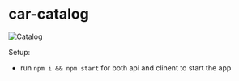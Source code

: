 # car-catalog

![Catalog](https://i.imgur.com/PDxxYwt.png)


Setup:
- run ```npm i && npm start``` for both api and clinent to start the app
